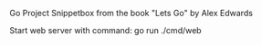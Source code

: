 Go Project Snippetbox from the book "Lets Go" by Alex Edwards 

Start web server with command:
go run ./cmd/web
